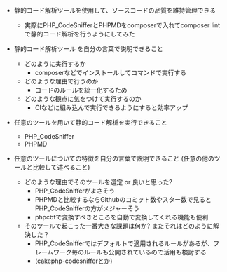 - 静的コード解析ツールを使用して、ソースコードの品質を維持管理できる
  - 実際にPHP_CodeSnifferとPHPMDをcomposerで入れてcomposer lintで静的コード解析を行うようにしてみた

- 静的コード解析ツール を自分の言葉で説明できること
  - どのように実行するか
    - composerなどでインストールしてコマンドで実行する
  - どのような理由で行うのか
    - コードのルールを統一化するため
  - どのような観点に気をつけて実行するのか
    - CIなどに組み込んで実行できるようにすると効率アップ

- 任意のツールを用いて静的コード解析を実行できること
  - PHP_CodeSniffer
  - PHPMD

- 任意のツールについての特徴を自分の言葉で説明できること (任意の他のツールと比較して述べること)
  - どのような理由でそのツールを選定 or 良いと思った?
    - PHP_CodeSnifferがよさそう
    - PHPMDと比較するならGithubのコミット数やスター数で見るとPHP_CodeSnifferの方がメジャーそう
    - phpcbfで変換すべきところを自動で変換してくれる機能も便利
  - そのツールで起こった一番大きな課題は何か? またそれはどのように解決した？
    - PHP_CodeSnifferではデフォルトで適用されるルールがあるが、フレームワーク毎のルールも公開されているので活用も検討する
    - (cakephp-codesnifferとか)
